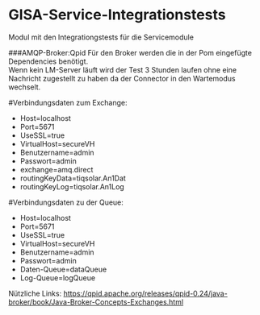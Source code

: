 GISA-Service-Integrationstests
===================

Modul mit den Integrationgstests für die Servicemodule

###AMQP-Broker:Qpid
Für den Broker werden die in der Pom eingefügte Dependencies benötigt.  
Wenn kein LM-Server läuft wird der Test 3 Stunden laufen ohne eine Nachricht zugestellt zu haben da der Connector in den Wartemodus wechselt.


 
#Verbindungsdaten zum Exchange:	
* Host=localhost
* Port=5671 
* UseSSL=true 
* VirtualHost=secureVH
* Benutzername=admin
* Passwort=admin 
* exchange=amq.direct 
* routingKeyData=tiqsolar.An1Dat
* routingKeyLog=tiqsolar.An1Log
 

#Verbindungsdaten zu der Queue:	
* Host=localhost
* Port=5671 
* UseSSL=true 
* VirtualHost=secureVH
* Benutzername=admin
* Passwort=admin 
* Daten-Queue=dataQueue
* Log-Queue=logQueue
	

Nützliche Links:
https://qpid.apache.org/releases/qpid-0.24/java-broker/book/Java-Broker-Concepts-Exchanges.html